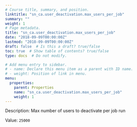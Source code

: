 ```yaml
---
# Course title, summary, and position.
linktitle: "sn_ca.user_deactivation.max_users_per_job"
summary: ""
weight: 1
# Page metadata.
title: "sn_ca.user_deactivation.max_users_per_job"
date: "2018-09-09T00:00:00Z"
lastmod: "2018-09-09T00:00:00Z"
draft: false  # Is this a draft? true/false
toc: true  # Show table of contents? true/false
type: docs  # Do not modify.

# Add menu entry to sidebar.
# - name: Declare this menu item as a parent with ID name.
# - weight: Position of link in menu.
menu:
  properties:
    parent: Properties
    name: "sn_ca.user_deactivation.max_users_per_job"
    weight: 1
---
```


Description: Max number of users to deactivate per job run


Value: `25000`